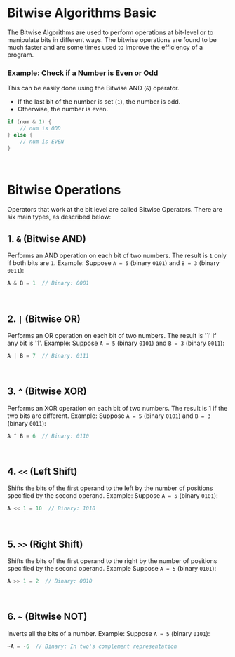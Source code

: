 # Bitwise Algorithms Basic

The Bitwise Algorithms are used to perform operations at bit-level or to manipulate bits in different ways. The bitwise operations are found to be much faster and are some times used to improve the efficiency of a program.

### Example: Check if a Number is Even or Odd
This can be easily done using the Bitwise AND (`&`) operator.
- If the last bit of the number is set (`1`), the number is odd.
- Otherwise, the number is even.

```cpp
if (num & 1) {
    // num is ODD
} else {
    // num is EVEN
}
```
<br>

# Bitwise Operations
Operators that work at the bit level are called Bitwise Operators. There are six main types, as described below:

## 1. `&` (Bitwise AND)
Performs an AND operation on each bit of two numbers.
The result is `1` only if both bits are `1`.
Example:
Suppose `A = 5` (binary `0101`) and `B = 3` (binary `0011`):
```cpp
A & B = 1  // Binary: 0001
```
<br>

## 2. `|` (Bitwise OR)
Performs an OR operation on each bit of two numbers.
The result is '1' if any bit is '1'.
Example:
Suppose `A = 5` (binary `0101`) and `B = 3` (binary `0011`):
```cpp
A | B = 7  // Binary: 0111
```
<br>

## 3. `^` (Bitwise XOR)
Performs an XOR operation on each bit of two numbers.
The result is 1 if the two bits are different.
Example:
Suppose `A = 5` (binary `0101`) and `B = 3` (binary `0011`):
```cpp
A ^ B = 6  // Binary: 0110
```
<br>

## 4. `<<` (Left Shift)
Shifts the bits of the first operand to the left by the number of positions specified by the second operand.
Example:
Suppose `A = 5` (binary `0101`):
```cpp
A << 1 = 10  // Binary: 1010
```
<br>

## 5. `>>` (Right Shift)
Shifts the bits of the first operand to the right by the number of positions specified by the second operand.
Example
Suppose `A = 5` (binary `0101`):
```cpp
A >> 1 = 2  // Binary: 0010
```
<br>

## 6. `~` (Bitwise NOT)
Inverts all the bits of a number.
Example:
Suppose `A = 5` (binary `0101`):
```cpp
~A = -6  // Binary: In two's complement representation
```
<br>
